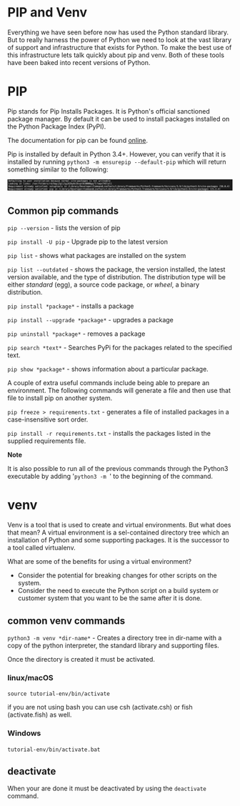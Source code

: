 
# PIP and Venv

Everything we have seen before now has used the Python standard library.  But to really harness the power of Python we need to look at the vast library of support and infrastructure that exists for Python.  To make the best use of this infrastructure lets talk quickly about pip and venv.  Both of these tools have been baked into recent versions of Python.

# PIP
Pip stands for Pip Installs Packages.  It is Python's official sanctioned package manager.  By default it can be used to install packages installed on the Python Package Index (PyPI).

The documentation for pip can be found [online](https://pip.pypa.io/en/stable/).

Pip is installed by default in Python 3.4+. However, you can verify that it is installed by running `python3 -m ensurepip --default-pip` which will return something similar to the following:

![Ensure Pip](ensure-pip.png)

## Common pip commands

`pip --version` - lists the version of pip

`pip install -U pip` - Upgrade pip to the latest version

`pip list` - shows what packages are installed on the system

`pip list --outdated` - shows the package, the version installed, the latest version available, and the type of distribution.  The distribution type will be either *standard* (egg), a source code package, or *wheel*, a binary distribution.

`pip install *package*` - installs a package

`pip install --upgrade *package*` - upgrades a package 

`pip uninstall *package*` - removes a package

`pip search *text*` - Searches PyPi for the packages related to the specified text.

`pip show *package*` - shows information about a particular package.

A couple of extra useful commands include being able to prepare an environment.    The following commands will generate a file and then use that file to install pip on another system.

`pip freeze > requirements.txt` - generates a file of installed packages in a case-insensitive sort order.

`pip install -r requirements.txt` - installs the packages listed in the supplied requirements file. 

**Note**

It is also possible to run all of the previous commands through the Python3 executable by adding '`python3 -m `' to the beginning of the command. 

# venv
Venv is a tool that is used to create and virtual environments.  But what does that mean?  A virtual environment is a sel-contained directory tree which an installation of Python and some supporting packages.  It is the successor to a tool called virtualenv.  

What are some of the benefits for using a virtual environment?

- Consider the potential for breaking changes for other scripts on the system.
- Consider the need to execute the Python script on a build system or customer system that you want to be the same after it is done.

## common venv commands

`python3 -m venv *dir-name*` - Creates a directory tree in dir-name with a copy of the python interpreter, the standard library and supporting files.

Once the directory is created it must be activated.

### linux/macOS
`source tutorial-env/bin/activate`

if you are not using bash you can use csh (activate.csh) or fish (activate.fish) as well.

### Windows
`tutorial-env/bin/activate.bat`

## deactivate 
When your are done it must be deactivated by using the `deactivate` command.    